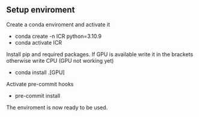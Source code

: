 ## Setup enviroment

Create a conda enviroment and activate it

* conda create -n ICR python=3.10.9
* conda activate ICR

Install pip and required packages. If GPU is available write it in the brackets otherwise write CPU
(GPU not working yet)

* conda install .[GPU]

Activate pre-commit hooks 

* pre-commit install

The enviroment is now ready to be used.